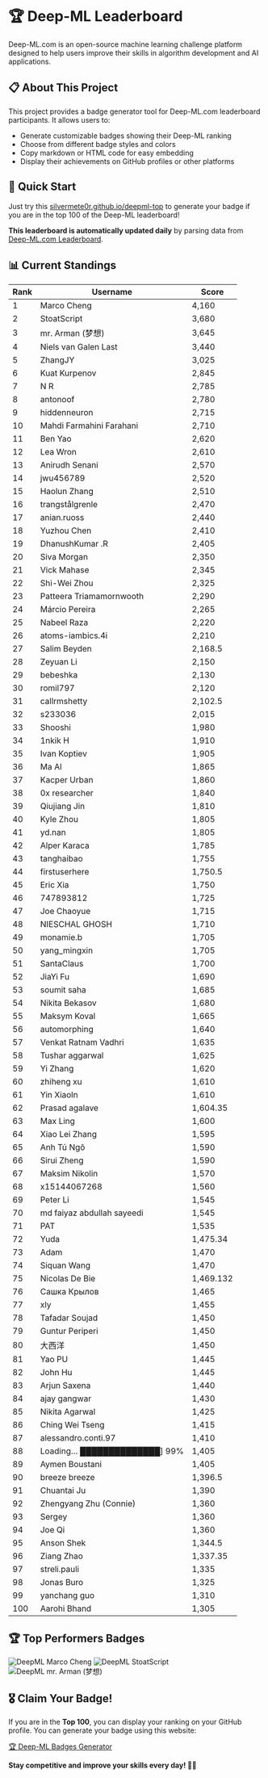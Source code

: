 # 🏆 Deep-ML Leaderboard

Deep-ML.com is an open-source machine learning challenge platform designed to help users improve their skills in algorithm development and AI applications.  

## 📋 About This Project

This project provides a badge generator tool for Deep-ML.com leaderboard participants. It allows users to:
- Generate customizable badges showing their Deep-ML ranking
- Choose from different badge styles and colors
- Copy markdown or HTML code for easy embedding
- Display their achievements on GitHub profiles or other platforms

## 🚀 Quick Start

Just try this [silvermete0r.github.io/deepml-top](silvermete0r.github.io/deepml-top) to generate your badge if you are in the top 100 of the Deep-ML leaderboard!

**This leaderboard is automatically updated daily** by parsing data from [Deep-ML.com Leaderboard](https://www.deep-ml.com/leaderboard).  

## 📊 Current Standings  

<!-- LEADERBOARD_START -->
| Rank | Username | Score |
|------|---------|-------|
| 1 | Marco Cheng | 4,160 |
| 2 | StoatScript | 3,680 |
| 3 | mr. Arman (梦想) | 3,645 |
| 4 | Niels van Galen Last | 3,440 |
| 5 | ZhangJY | 3,025 |
| 6 | Kuat Kurpenov | 2,845 |
| 7 | N R | 2,785 |
| 8 | antonoof | 2,780 |
| 9 | hiddenneuron | 2,715 |
| 10 | Mahdi Farmahini Farahani | 2,710 |
| 11 | Ben Yao | 2,620 |
| 12 | Lea Wron | 2,610 |
| 13 | Anirudh Senani | 2,570 |
| 14 | jwu456789 | 2,520 |
| 15 | Haolun Zhang | 2,510 |
| 16 | trangstålgrenle | 2,470 |
| 17 | anian.ruoss | 2,440 |
| 18 | Yuzhou Chen | 2,410 |
| 19 | DhanushKumar .R | 2,405 |
| 20 | Siva Morgan | 2,350 |
| 21 | Vick Mahase | 2,345 |
| 22 | Shi-Wei Zhou | 2,325 |
| 23 | Patteera Triamamornwooth | 2,290 |
| 24 | Márcio Pereira | 2,265 |
| 25 | Nabeel Raza | 2,220 |
| 26 | atoms-iambics.4i | 2,210 |
| 27 | Salim Beyden | 2,168.5 |
| 28 | Zeyuan Li | 2,150 |
| 29 | bebeshka | 2,130 |
| 30 | romil797 | 2,120 |
| 31 | callrmshetty | 2,102.5 |
| 32 | s233036 | 2,015 |
| 33 | Shooshi | 1,980 |
| 34 | 1nkik H | 1,910 |
| 35 | Ivan Koptiev | 1,905 |
| 36 | Ma Al | 1,865 |
| 37 | Kacper Urban | 1,860 |
| 38 | 0x researcher | 1,840 |
| 39 | Qiujiang Jin | 1,810 |
| 40 | Kyle Zhou | 1,805 |
| 41 | yd.nan | 1,805 |
| 42 | Alper Karaca | 1,785 |
| 43 | tanghaibao | 1,755 |
| 44 | firstuserhere | 1,750.5 |
| 45 | Eric Xia | 1,750 |
| 46 | 747893812 | 1,725 |
| 47 | Joe Chaoyue | 1,715 |
| 48 | NIESCHAL GHOSH | 1,710 |
| 49 | monamie.b | 1,705 |
| 50 | yang_mingxin | 1,705 |
| 51 | SantaClaus | 1,700 |
| 52 | JiaYi Fu | 1,690 |
| 53 | soumit saha | 1,685 |
| 54 | Nikita Bekasov | 1,680 |
| 55 | Maksym Koval | 1,665 |
| 56 | automorphing | 1,640 |
| 57 | Venkat Ratnam Vadhri | 1,635 |
| 58 | Tushar aggarwal | 1,625 |
| 59 | Yi Zhang | 1,620 |
| 60 | zhiheng xu | 1,610 |
| 61 | Yin Xiaoln | 1,610 |
| 62 | Prasad agalave | 1,604.35 |
| 63 | Max Ling | 1,600 |
| 64 | Xiao Lei Zhang | 1,595 |
| 65 | Anh Tú Ngô | 1,590 |
| 66 | Sirui Zheng | 1,590 |
| 67 | Maksim Nikolin | 1,570 |
| 68 | x15144067268 | 1,560 |
| 69 | Peter Li | 1,545 |
| 70 | md faiyaz abdullah sayeedi | 1,545 |
| 71 | PAT | 1,535 |
| 72 | Yuda | 1,475.34 |
| 73 | Adam | 1,470 |
| 74 | Siquan Wang | 1,470 |
| 75 | Nicolas De Bie | 1,469.132 |
| 76 | Сашка Крылов | 1,465 |
| 77 | xly | 1,455 |
| 78 | Tafadar Soujad | 1,450 |
| 79 | Guntur Periperi | 1,450 |
| 80 | 大西洋 | 1,450 |
| 81 | Yao PU | 1,445 |
| 82 | John Hu | 1,445 |
| 83 | Arjun Saxena | 1,440 |
| 84 | ajay gangwar | 1,430 |
| 85 | Nikita Agarwal | 1,425 |
| 86 | Ching Wei Tseng | 1,415 |
| 87 | alessandro.conti.97 | 1,410 |
| 88 | Loading… ██████████████] 99% | 1,405 |
| 89 | Aymen Boustani | 1,405 |
| 90 | breeze breeze | 1,396.5 |
| 91 | Chuantai Ju | 1,390 |
| 92 | Zhengyang Zhu (Connie) | 1,360 |
| 93 | Sergey | 1,360 |
| 94 | Joe Qi | 1,360 |
| 95 | Anson Shek | 1,344.5 |
| 96 | Ziang Zhao | 1,337.35 |
| 97 | streli.pauli | 1,335 |
| 98 | Jonas Buro | 1,325 |
| 99 | yanchang guo | 1,310 |
| 100 | Aarohi Bhand | 1,305 |
<!-- LEADERBOARD_END -->

## 🏆 Top Performers Badges

<!-- BADGES_START -->
![DeepML Marco Cheng](https://img.shields.io/badge/dynamic/json?url=https%3A%2F%2Fraw.githubusercontent.com%2Fsilvermete0r%2Fdeepml-top%2Fmain%2Fbadges.json&query=%24.4091c1a21900bd2c7d3f4e343acddda1.label&prefix=Rank%20&style=for-the-badge&label=%F0%9F%9A%80%20DeepML&color=blue&link=https%3A%2F%2Fwww.deep-ml.com%2Fleaderboard)
![DeepML StoatScript](https://img.shields.io/badge/dynamic/json?url=https%3A%2F%2Fraw.githubusercontent.com%2Fsilvermete0r%2Fdeepml-top%2Fmain%2Fbadges.json&query=%24.2561d6c634fa6c4eb794454446029d95.label&prefix=Rank%20&style=for-the-badge&label=%F0%9F%9A%80%20DeepML&color=blue&link=https%3A%2F%2Fwww.deep-ml.com%2Fleaderboard)
![DeepML mr. Arman (梦想)](https://img.shields.io/badge/dynamic/json?url=https%3A%2F%2Fraw.githubusercontent.com%2Fsilvermete0r%2Fdeepml-top%2Fmain%2Fbadges.json&query=%24.1247b1b5b9cd95e98d7ff7438207406f.label&prefix=Rank%20&style=for-the-badge&label=%F0%9F%9A%80%20DeepML&color=blue&link=https%3A%2F%2Fwww.deep-ml.com%2Fleaderboard)
<!-- BADGES_END -->

## 🎖 Claim Your Badge!  

If you are in the **Top 100**, you can display your ranking on your GitHub profile. You can generate your badge using this website:

[🏆 Deep-ML Badges Generator](https://silvermete0r.github.io/deepml-top/)

**Stay competitive and improve your skills every day! 🚀🔥**